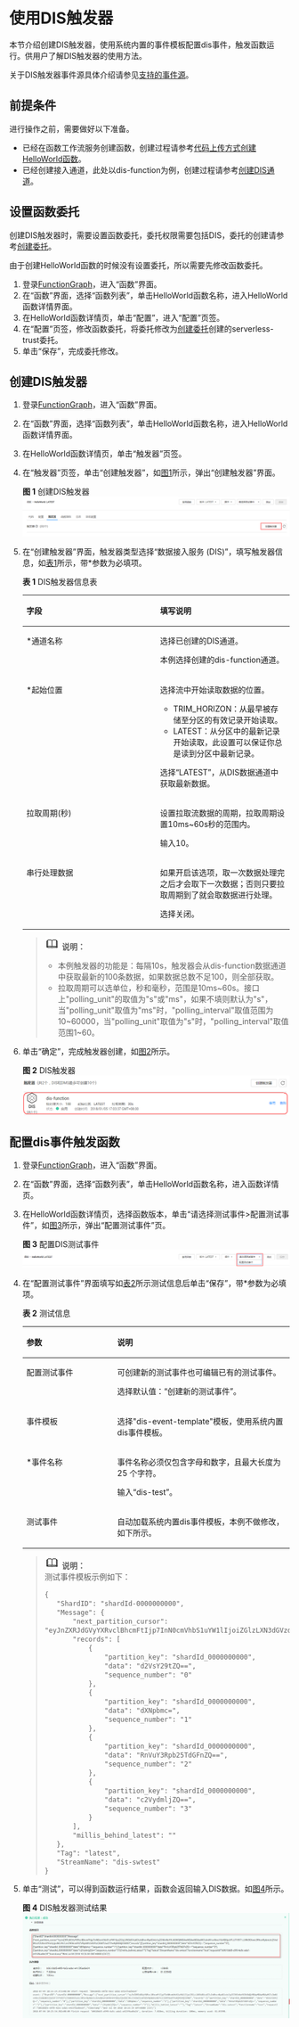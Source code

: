 # 使用DIS触发器<a name="functiongraph_01_0206"></a>

本节介绍创建DIS触发器，使用系统内置的事件模板配置dis事件，触发函数运行。供用户了解DIS触发器的使用方法。

关于DIS触发器事件源具体介绍请参见[支持的事件源](http://support.huaweicloud.com/devg-functiongraph/functiongraph_02_0102.html)。

## 前提条件<a name="section76949209512"></a>

进行操作之前，需要做好以下准备。

-   已经在函数工作流服务创建函数，创建过程请参考[代码上传方式创建HelloWorld函数](代码上传方式创建HelloWorld函数.md)。
-   已经创建接入通道，此处以dis-function为例，创建过程请参考[创建DIS通道](https://support.huaweicloud.com/usermanual-dis/zh-cn_topic_0034903799.html)。

## 设置函数委托<a name="section04468211232"></a>

创建DIS触发器时，需要设置函数委托，委托权限需要包括DIS，委托的创建请参考[创建委托](创建委托.md)。

由于创建HelloWorld函数的时候没有设置委托，所以需要先修改函数委托。

1.  登录[FunctionGraph](https://auth.huaweicloud.com/authui/login?service=https%3A%2F%2Fconsole.huaweicloud.com%2Ffunctiongraph%2F%3Fregion%3Dcn-north-1%26locale%3Dzh-cn%26activityId%3D3%26cloud_route_state%3D%2Fserverless%2Fdashboard#/login)，进入“函数”界面。
2.  在“函数”界面，选择“函数列表”，单击HelloWorld函数名称，进入HelloWorld函数详情界面。
3.  在HelloWorld函数详情页，单击“配置”，进入“配置”页签。
4.  在“配置”页签，修改函数委托，将委托修改为[创建委托](创建委托.md)创建的serverless-trust委托。
5.  单击“保存”，完成委托修改。

## 创建DIS触发器<a name="section680116461234"></a>

1.  登录[FunctionGraph](https://auth.huaweicloud.com/authui/login?service=https%3A%2F%2Fconsole.huaweicloud.com%2Ffunctiongraph%2F%3Fregion%3Dcn-north-1%26locale%3Dzh-cn%26activityId%3D3%26cloud_route_state%3D%2Fserverless%2Fdashboard#/login)，进入“函数”界面。
2.  在“函数”界面，选择“函数列表”，单击HelloWorld函数名称，进入HelloWorld函数详情界面。
3.  在HelloWorld函数详情页，单击“触发器”页签。
4.  在“触发器”页签，单击“创建触发器”，如[图1](#fig19657829242)所示，弹出“创建触发器”界面。

    **图 1**  创建DIS触发器<a name="fig19657829242"></a>  
    ![](figures/创建DIS触发器.png "创建DIS触发器")

5.  在“创建触发器”界面，触发器类型选择“数据接入服务 \(DIS\)”，填写触发器信息，如[表1](#table4277812911123)所示，带\*参数为必填项。

    **表 1**  DIS触发器信息表

    <a name="table4277812911123"></a>
    <table><thead align="left"><tr id="row6452289411123"><th class="cellrowborder" valign="top" width="50%" id="mcps1.2.3.1.1"><p id="p10222672111212"><a name="p10222672111212"></a><a name="p10222672111212"></a>字段</p>
    </th>
    <th class="cellrowborder" valign="top" width="50%" id="mcps1.2.3.1.2"><p id="p22730128111212"><a name="p22730128111212"></a><a name="p22730128111212"></a>填写说明</p>
    </th>
    </tr>
    </thead>
    <tbody><tr id="row3775359111123"><td class="cellrowborder" valign="top" width="50%" headers="mcps1.2.3.1.1 "><p id="p29066614111212"><a name="p29066614111212"></a><a name="p29066614111212"></a>*通道名称</p>
    </td>
    <td class="cellrowborder" valign="top" width="50%" headers="mcps1.2.3.1.2 "><p id="p31669066105759"><a name="p31669066105759"></a><a name="p31669066105759"></a>选择已创建的DIS通道。</p>
    <p id="p1753551895938"><a name="p1753551895938"></a><a name="p1753551895938"></a>本例选择创建的dis-function通道。</p>
    </td>
    </tr>
    <tr id="row177242162307"><td class="cellrowborder" valign="top" width="50%" headers="mcps1.2.3.1.1 "><p id="p15724121610301"><a name="p15724121610301"></a><a name="p15724121610301"></a>*起始位置</p>
    </td>
    <td class="cellrowborder" valign="top" width="50%" headers="mcps1.2.3.1.2 "><p id="p1072418163303"><a name="p1072418163303"></a><a name="p1072418163303"></a>选择流中开始读取数据的位置。</p>
    <a name="ul194661937141713"></a><a name="ul194661937141713"></a><ul id="ul194661937141713"><li>TRIM_HORIZON：从最早被存储至分区的有效记录开始读取。</li><li>LATEST：从分区中的最新记录开始读取，此设置可以保证你总是读到分区中最新记录。</li></ul>
    <p id="p37552917929"><a name="p37552917929"></a><a name="p37552917929"></a>选择“LATEST”，从DIS数据通道中获取最新数据。</p>
    </td>
    </tr>
    <tr id="row155498451317"><td class="cellrowborder" valign="top" width="50%" headers="mcps1.2.3.1.1 "><p id="p95491345173116"><a name="p95491345173116"></a><a name="p95491345173116"></a>拉取周期(秒)</p>
    </td>
    <td class="cellrowborder" valign="top" width="50%" headers="mcps1.2.3.1.2 "><p id="p37374123144952"><a name="p37374123144952"></a><a name="p37374123144952"></a>设置拉取流数据的周期，拉取周期设置10ms~60s秒的范围内。</p>
    <p id="p1549144518318"><a name="p1549144518318"></a><a name="p1549144518318"></a>输入10。</p>
    </td>
    </tr>
    <tr id="row191206133274"><td class="cellrowborder" valign="top" width="50%" headers="mcps1.2.3.1.1 "><p id="p15121113112715"><a name="p15121113112715"></a><a name="p15121113112715"></a>串行处理数据</p>
    </td>
    <td class="cellrowborder" valign="top" width="50%" headers="mcps1.2.3.1.2 "><p id="p111211913122720"><a name="p111211913122720"></a><a name="p111211913122720"></a>如果开启该选项，取一次数据处理完之后才会取下一次数据；否则只要拉取周期到了就会取数据进行处理。</p>
    <p id="p3634185415312"><a name="p3634185415312"></a><a name="p3634185415312"></a>选择关闭。</p>
    </td>
    </tr>
    </tbody>
    </table>

    >![](public_sys-resources/icon-note.gif) **说明：**   
    >-   本例触发器的功能是：每隔10s，触发器会从dis-function数据通道中获取最新的100条数据，如果数据总数不足100，则全部获取。  
    >-   拉取周期可以选单位，秒和毫秒，范围是10ms\~60s。接口上"polling\_unit"的取值为"s"或"ms"，如果不填则默认为"s"，当"polling\_unit"取值为"ms"时，"polling\_interval"取值范围为10\~60000，当"polling\_unit"取值为"s"时，"polling\_interval"取值范围1\~60。  

6.  单击“确定”，完成触发器创建，如[图2](#fig1340237162420)所示。

    **图 2**  DIS触发器<a name="fig1340237162420"></a>  
    ![](figures/DIS触发器.png "DIS触发器")


## 配置dis事件触发函数<a name="section15396107171918"></a>

1.  登录[FunctionGraph](https://auth.huaweicloud.com/authui/login?service=https%3A%2F%2Fconsole.huaweicloud.com%2Ffunctiongraph%2F%3Fregion%3Dcn-north-1%26locale%3Dzh-cn%26activityId%3D3%26cloud_route_state%3D%2Fserverless%2Fdashboard#/login)，进入“函数”界面。
2.  在“函数”界面，选择“函数列表”，单击HelloWorld函数名称，进入函数详情页。
3.  在HelloWorld函数详情页，选择函数版本，单击“请选择测试事件\>配置测试事件”，如[图3](#fig112033514369)所示，弹出“配置测试事件”页。

    **图 3**  配置DIS测试事件<a name="fig112033514369"></a>  
    ![](figures/配置DIS测试事件.png "配置DIS测试事件")

4.  在“配置测试事件”界面填写如[表2](#table187784018405)所示测试信息后单击“保存”，带\*参数为必填项。

    **表 2**  测试信息

    <a name="table187784018405"></a>
    <table><thead align="left"><tr id="row3778200154019"><th class="cellrowborder" valign="top" width="34%" id="mcps1.2.3.1.1"><p id="p87782008402"><a name="p87782008402"></a><a name="p87782008402"></a>参数</p>
    </th>
    <th class="cellrowborder" valign="top" width="66%" id="mcps1.2.3.1.2"><p id="p15786100114015"><a name="p15786100114015"></a><a name="p15786100114015"></a>说明</p>
    </th>
    </tr>
    </thead>
    <tbody><tr id="row578616044017"><td class="cellrowborder" valign="top" width="34%" headers="mcps1.2.3.1.1 "><p id="p1078618012405"><a name="p1078618012405"></a><a name="p1078618012405"></a>配置测试事件</p>
    </td>
    <td class="cellrowborder" valign="top" width="66%" headers="mcps1.2.3.1.2 "><p id="p147869004017"><a name="p147869004017"></a><a name="p147869004017"></a>可创建新的测试事件也可编辑已有的测试事件。</p>
    <p id="p1447113114443"><a name="p1447113114443"></a><a name="p1447113114443"></a>选择默认值：“创建新的测试事件”。</p>
    </td>
    </tr>
    <tr id="row2786110174012"><td class="cellrowborder" valign="top" width="34%" headers="mcps1.2.3.1.1 "><p id="p9786190134013"><a name="p9786190134013"></a><a name="p9786190134013"></a>事件模板</p>
    </td>
    <td class="cellrowborder" valign="top" width="66%" headers="mcps1.2.3.1.2 "><p id="p9706184319468"><a name="p9706184319468"></a><a name="p9706184319468"></a>选择"dis-event-template"模板，使用系统内置dis事件模板。</p>
    </td>
    </tr>
    <tr id="row37861105408"><td class="cellrowborder" valign="top" width="34%" headers="mcps1.2.3.1.1 "><p id="p13786405402"><a name="p13786405402"></a><a name="p13786405402"></a>*事件名称</p>
    </td>
    <td class="cellrowborder" valign="top" width="66%" headers="mcps1.2.3.1.2 "><p id="p18786140204010"><a name="p18786140204010"></a><a name="p18786140204010"></a>事件名称必须仅包含字母和数字，且最大长度为 25 个字符。</p>
    <p id="p15503151114381"><a name="p15503151114381"></a><a name="p15503151114381"></a>输入“dis-test”。</p>
    </td>
    </tr>
    <tr id="row1773914911554"><td class="cellrowborder" valign="top" width="34%" headers="mcps1.2.3.1.1 "><p id="p157391497558"><a name="p157391497558"></a><a name="p157391497558"></a>测试事件</p>
    </td>
    <td class="cellrowborder" valign="top" width="66%" headers="mcps1.2.3.1.2 "><p id="p1354154185610"><a name="p1354154185610"></a><a name="p1354154185610"></a>自动加载系统内置dis事件模板，本例不做修改，如下所示。</p>
    </td>
    </tr>
    </tbody>
    </table>

    >![](public_sys-resources/icon-note.gif) **说明：**   
    >测试事件模板示例如下：  
    >```  
    >{  
    >    "ShardID": "shardId-0000000000",  
    >    "Message": {  
    >        "next_partition_cursor": "eyJnZXRJdGVyYXRvclBhcmFtIjp7InN0cmVhbS1uYW1lIjoiZGlzLXN3dGVzdCIsInBhcnRpdGlvbi1pZCI6InNoYXJkSWQtMDAwMDAwMDAwMCIsImN1cnNvci10eXBlIjoiVFJJTV9IT1JJWk9OIiwic3RhcnRpbmctc2VxdWVuY2UtbnVtYmVyIjoiNCJ9LCJnZW5lcmF0ZVRpbWVzdGFtcCI6MTUwOTYwNjM5MjE5MX0",  
    >        "records": [  
    >            {  
    >                "partition_key": "shardId_0000000000",  
    >                "data": "d2VsY29tZQ==",  
    >                "sequence_number": "0"  
    >            },  
    >            {  
    >                "partition_key": "shardId_0000000000",  
    >                "data": "dXNpbmc=",  
    >                "sequence_number": "1"  
    >            },  
    >            {  
    >                "partition_key": "shardId_0000000000",  
    >                "data": "RnVuY3Rpb25TdGFnZQ==",  
    >                "sequence_number": "2"  
    >            },  
    >            {  
    >                "partition_key": "shardId_0000000000",  
    >                "data": "c2VydmljZQ==",  
    >                "sequence_number": "3"  
    >            }  
    >        ],  
    >        "millis_behind_latest": ""  
    >    },  
    >    "Tag": "latest",  
    >    "StreamName": "dis-swtest"  
    >}  
    >```  

5.  单击“测试”，可以得到函数运行结果，函数会返回输入DIS数据。如[图4](#fig17467116568)所示。

    **图 4**  DIS触发器测试结果<a name="fig17467116568"></a>  
    ![](figures/DIS触发器测试结果.png "DIS触发器测试结果")


